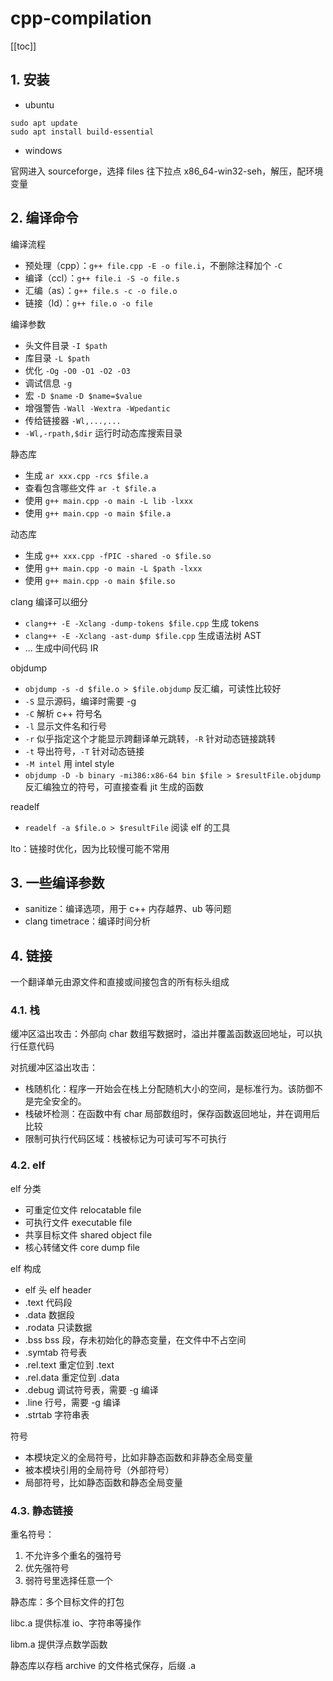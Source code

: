 # cpp-compilation

[[toc]]

## 1. 安装

- ubuntu

```text
sudo apt update
sudo apt install build-essential
```

- windows

官网进入 sourceforge，选择 files 往下拉点 x86_64-win32-seh，解压，配环境变量

## 2. 编译命令

编译流程

- 预处理（cpp）：`g++ file.cpp -E -o file.i`，不删除注释加个 `-C`
- 编译（ccl）：`g++ file.i -S -o file.s`
- 汇编（as）：`g++ file.s -c -o file.o`
- 链接（ld）：`g++ file.o -o file`

编译参数

- 头文件目录 `-I $path`
- 库目录 `-L $path`
- 优化 `-Og -O0 -O1 -O2 -O3`
- 调试信息 `-g`
- 宏 `-D $name` `-D $name=$value`
- 增强警告 `-Wall -Wextra -Wpedantic`
- 传给链接器 `-Wl,...,...`
- `-Wl,-rpath,$dir` 运行时动态库搜索目录

静态库

- 生成 `ar xxx.cpp -rcs $file.a`
- 查看包含哪些文件 `ar -t $file.a`
- 使用 `g++ main.cpp -o main -L lib -lxxx`
- 使用 `g++ main.cpp -o main $file.a`

动态库

- 生成 `g++ xxx.cpp -fPIC -shared -o $file.so`
- 使用 `g++ main.cpp -o main -L $path -lxxx`
- 使用 `g++ main.cpp -o main $file.so`

clang 编译可以细分

- `clang++ -E -Xclang -dump-tokens $file.cpp` 生成 tokens
- `clang++ -E -Xclang -ast-dump $file.cpp` 生成语法树 AST
- ... 生成中间代码 IR

objdump

- `objdump -s -d $file.o > $file.objdump` 反汇编，可读性比较好
- `-S` 显示源码，编译时需要 -g
- `-C` 解析 c++ 符号名
- `-l` 显示文件名和行号
- `-r` 似乎指定这个才能显示跨翻译单元跳转，`-R` 针对动态链接跳转
- `-t` 导出符号，`-T` 针对动态链接
- `-M intel` 用 intel style
- `objdump -D -b binary -mi386:x86-64 bin $file > $resultFile.objdump` 反汇编独立的符号，可直接查看 jit 生成的函数

readelf

- `readelf -a $file.o > $resultFile` 阅读 elf 的工具

lto：链接时优化，因为比较慢可能不常用

## 3. 一些编译参数

- sanitize：编译选项，用于 c++ 内存越界、ub 等问题
- clang timetrace：编译时间分析

## 4. 链接

一个翻译单元由源文件和直接或间接包含的所有标头组成

### 4.1. 栈

缓冲区溢出攻击：外部向 char 数组写数据时，溢出并覆盖函数返回地址，可以执行任意代码

对抗缓冲区溢出攻击：

- 栈随机化：程序一开始会在栈上分配随机大小的空间，是标准行为。该防御不是完全安全的。
- 栈破坏检测：在函数中有 char 局部数组时，保存函数返回地址，并在调用后比较
- 限制可执行代码区域：栈被标记为可读可写不可执行

### 4.2. elf

elf 分类

- 可重定位文件 relocatable file
- 可执行文件 executable file
- 共享目标文件 shared object file
- 核心转储文件 core dump file

elf 构成

- elf 头 elf header
- .text 代码段
- .data 数据段
- .rodata 只读数据
- .bss bss 段，存未初始化的静态变量，在文件中不占空间
- .symtab 符号表
- .rel.text 重定位到 .text
- .rel.data 重定位到 .data
- .debug 调试符号表，需要 -g 编译
- .line 行号，需要 -g 编译
- .strtab 字符串表

符号

- 本模块定义的全局符号，比如非静态函数和非静态全局变量
- 被本模块引用的全局符号（外部符号）
- 局部符号，比如静态函数和静态全局变量

### 4.3. 静态链接

重名符号：

1. 不允许多个重名的强符号
2. 优先强符号
3. 弱符号里选择任意一个

静态库：多个目标文件的打包

libc.a 提供标准 io、字符串等操作

libm.a 提供浮点数学函数

静态库以存档 archive 的文件格式保存，后缀 .a
